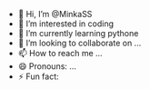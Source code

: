 - 👋 Hi, I’m @MinkaSS
- 👀 I’m interested in coding 
- 🌱 I’m currently learning pythone
- 💞️ I’m looking to collaborate on ...
- 📫 How to reach me ...
- 😄 Pronouns: ...
- ⚡ Fun fact: 

<!---
MinkaSS/MinkaSS is a ✨ special ✨ repository because its `README.md` (this file) appears on your GitHub profile.
You can click the Preview link to take a look at your changes.
--->
